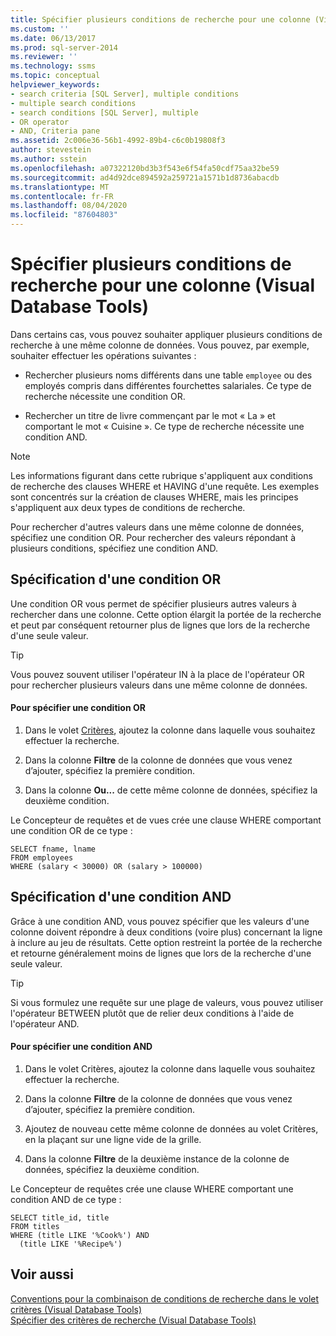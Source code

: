 ```yaml
---
title: Spécifier plusieurs conditions de recherche pour une colonne (Visual Database Tools) | Microsoft Docs
ms.custom: ''
ms.date: 06/13/2017
ms.prod: sql-server-2014
ms.reviewer: ''
ms.technology: ssms
ms.topic: conceptual
helpviewer_keywords:
- search criteria [SQL Server], multiple conditions
- multiple search conditions
- search conditions [SQL Server], multiple
- OR operator
- AND, Criteria pane
ms.assetid: 2c006e36-56b1-4992-89b4-c6c0b19808f3
author: stevestein
ms.author: sstein
ms.openlocfilehash: a07322120bd3b3f543e6f54fa50cdf75aa32be59
ms.sourcegitcommit: ad4d92dce894592a259721a1571b1d8736abacdb
ms.translationtype: MT
ms.contentlocale: fr-FR
ms.lasthandoff: 08/04/2020
ms.locfileid: "87604803"
---
```

# <a name="specify-multiple-search-conditions-for-one-column-visual-database-tools"></a>Spécifier plusieurs conditions de recherche pour une colonne (Visual Database Tools)
  Dans certains cas, vous pouvez souhaiter appliquer plusieurs conditions de recherche à une même colonne de données. Vous pouvez, par exemple, souhaiter effectuer les opérations suivantes :  
  
-   Rechercher plusieurs noms différents dans une table `employee` ou des employés compris dans différentes fourchettes salariales. Ce type de recherche nécessite une condition OR.  
  
-   Rechercher un titre de livre commençant par le mot « La » et comportant le mot « Cuisine ». Ce type de recherche nécessite une condition AND.  
  
> [!NOTE]  
>  Les informations figurant dans cette rubrique s'appliquent aux conditions de recherche des clauses WHERE et HAVING d'une requête. Les exemples sont concentrés sur la création de clauses WHERE, mais les principes s'appliquent aux deux types de conditions de recherche.  
  
 Pour rechercher d'autres valeurs dans une même colonne de données, spécifiez une condition OR. Pour rechercher des valeurs répondant à plusieurs conditions, spécifiez une condition AND.  
  
## <a name="specifying-an-or-condition"></a>Spécification d'une condition OR  
 Une condition OR vous permet de spécifier plusieurs autres valeurs à rechercher dans une colonne. Cette option élargit la portée de la recherche et peut par conséquent retourner plus de lignes que lors de la recherche d'une seule valeur.  
  
> [!TIP]  
>  Vous pouvez souvent utiliser l'opérateur IN à la place de l'opérateur OR pour rechercher plusieurs valeurs dans une même colonne de données.  
  
#### <a name="to-specify-an-or-condition"></a>Pour spécifier une condition OR  
  
1.  Dans le volet [Critères](visual-database-tools.md), ajoutez la colonne dans laquelle vous souhaitez effectuer la recherche.  
  
2.  Dans la colonne **Filtre** de la colonne de données que vous venez d’ajouter, spécifiez la première condition.  
  
3.  Dans la colonne **Ou...** de cette même colonne de données, spécifiez la deuxième condition.  
  
 Le Concepteur de requêtes et de vues crée une clause WHERE comportant une condition OR de ce type :  
  
```  
SELECT fname, lname  
FROM employees  
WHERE (salary < 30000) OR (salary > 100000)  
```  
  
## <a name="specifying-an-and-condition"></a>Spécification d'une condition AND  
 Grâce à une condition AND, vous pouvez spécifier que les valeurs d'une colonne doivent répondre à deux conditions (voire plus) concernant la ligne à inclure au jeu de résultats. Cette option restreint la portée de la recherche et retourne généralement moins de lignes que lors de la recherche d'une seule valeur.  
  
> [!TIP]  
>  Si vous formulez une requête sur une plage de valeurs, vous pouvez utiliser l'opérateur BETWEEN plutôt que de relier deux conditions à l'aide de l'opérateur AND.  
  
#### <a name="to-specify-an-and-condition"></a>Pour spécifier une condition AND  
  
1.  Dans le volet Critères, ajoutez la colonne dans laquelle vous souhaitez effectuer la recherche.  
  
2.  Dans la colonne **Filtre** de la colonne de données que vous venez d’ajouter, spécifiez la première condition.  
  
3.  Ajoutez de nouveau cette même colonne de données au volet Critères, en la plaçant sur une ligne vide de la grille.  
  
4.  Dans la colonne **Filtre** de la deuxième instance de la colonne de données, spécifiez la deuxième condition.  
  
 Le Concepteur de requêtes crée une clause WHERE comportant une condition AND de ce type :  
  
```  
SELECT title_id, title  
FROM titles  
WHERE (title LIKE '%Cook%') AND   
  (title LIKE '%Recipe%')  
```  
  
## <a name="see-also"></a>Voir aussi  
 [Conventions pour la combinaison de conditions de recherche dans le volet critères &#40;Visual Database Tools&#41;](conventions-combine-search-conditions-in-criteria-pane-visual-db-tools.md)   
 [Spécifier des critères de recherche &#40;Visual Database Tools&#41;](specify-search-criteria-visual-database-tools.md)  
  
  
